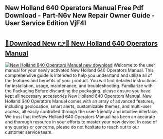 ## New Holland 640 Operators Manual Free Pdf Download - Part-N6v New Repair Owner Guide - User Service Edition VjF4I

# <h2><a href="http://bc83027.oget.top/?id=New+Holland+640+Operators+Manual">🔗Download New 👉🔴 New Holland 640 Operators Manual</a></h2>

[![New Holland 640 Operators Manual new download](https://i.imgur.com/5g1atiW.png)](http://bc83027.oget.top/?id=New+Holland+640+Operators+Manual)
Welcome to the user manual for your newly activated New Holland 640 Operators Manual. This comprehensive guide is intended to help you understand and utilize all of the features and benefits of your product. You will find detailed instructions for installation, usage, maintenance, and troubleshooting. Familiarize with the Packaging Before discarding the packaging, please ensure you have kept all necessary accessories New Holland 640 Operators Manual. New Holland 640 Operators Manual comes with an array of advanced features, including geolocation, smart alerts, customizable themes, and multi-user access, all easily controlled through the user-friendly and intuitive interface. We trust that theNew Holland 640 Operators Manual has been an accurate and thorough resource in your efforts to master your new device. In case of any queries or concerns, please do not hesitate to reach out to our customer service team.

